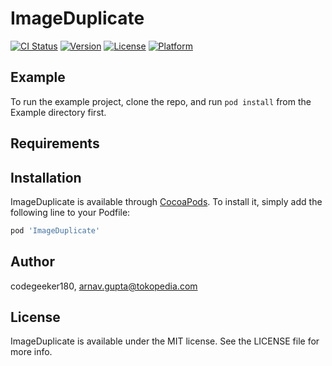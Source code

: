 # ImageDuplicate

[![CI Status](https://img.shields.io/travis/codegeeker180/ImageDuplicate.svg?style=flat)](https://travis-ci.org/codegeeker180/ImageDuplicate)
[![Version](https://img.shields.io/cocoapods/v/ImageDuplicate.svg?style=flat)](https://cocoapods.org/pods/ImageDuplicate)
[![License](https://img.shields.io/cocoapods/l/ImageDuplicate.svg?style=flat)](https://cocoapods.org/pods/ImageDuplicate)
[![Platform](https://img.shields.io/cocoapods/p/ImageDuplicate.svg?style=flat)](https://cocoapods.org/pods/ImageDuplicate)

## Example

To run the example project, clone the repo, and run `pod install` from the Example directory first.

## Requirements

## Installation

ImageDuplicate is available through [CocoaPods](https://cocoapods.org). To install
it, simply add the following line to your Podfile:

```ruby
pod 'ImageDuplicate'
```

## Author

codegeeker180, arnav.gupta@tokopedia.com

## License

ImageDuplicate is available under the MIT license. See the LICENSE file for more info.
